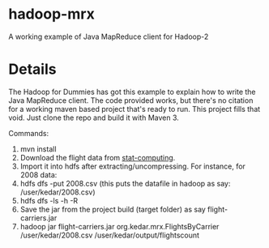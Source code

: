 hadoop-mrx
==========

A working example of Java MapReduce client for Hadoop-2

Details
=======
The Hadoop for Dummies has got this example to explain how to write the Java MapReduce client. The code provided works, but there's no citation for a working maven based project that's ready to run. This project fills that void. Just clone the repo and build it with Maven 3. 

Commands:
1. mvn install
2. Download the flight data from [stat-computing](http://stat-computing.org/dataexpo/2009/the-data.html).
3. Import it into hdfs after extracting/uncompressing. For instance, for 2008 data:
  1. hdfs dfs -put 2008.csv (this puts the datafile in hadoop as say: /user/kedar/2008.csv)
  2. hdfs dfs -ls  -h -R
4. Save the jar from the project build (target folder) as say flight-carriers.jar
5. hadoop jar flight-carriers.jar org.kedar.mrx.FlightsByCarrier /user/kedar/2008.csv /user/kedar/output/flightscount 
